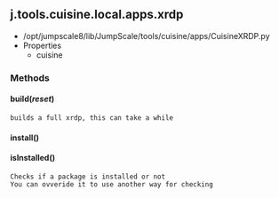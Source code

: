 <!-- toc -->
## j.tools.cuisine.local.apps.xrdp

- /opt/jumpscale8/lib/JumpScale/tools/cuisine/apps/CuisineXRDP.py
- Properties
    - cuisine

### Methods

#### build(*reset*) 

```
builds a full xrdp, this can take a while

```

#### install() 

#### isInstalled() 

```
Checks if a package is installed or not
You can ovveride it to use another way for checking

```

